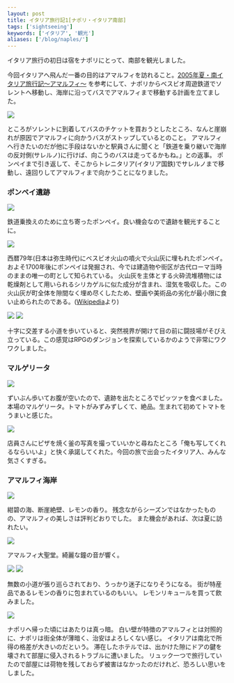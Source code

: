 ```yaml
---
layout: post
title: イタリア旅行記1[ナポリ・イタリア南部]
tags: ['sightseeing']
keywords: ['イタリア', '観光']
aliases: ['/blog/naples/']
---
```


イタリア旅行の初日は宿をナポリにとって、南部を観光しました。

今回イタリアへ飛んだ一番の目的はアマルフィを訪れること。[2005年夏・南イタリア旅行記～アマルフィ～](http://www.geocities.jp/yamagami_italia/amalfi.html) を参考にして、ナポリからベスビオ周遊鉄道でソレントへ移動し、海岸に沿ってバスでアマルフィまで移動する計画を立てました。

<img src="/img/blog_italy_map_amalfi.png" class="image-on-frame" />

ところがソレントに到着してバスのチケットを買おうとしたところ、なんと崖崩れが原因でアマルフィに向かうバスがストップしているとのこと。
アマルフィへ行きたいのだが他に手段はないかと駅員さんに聞くと「鉄道を乗り継いで海岸の反対側(サレルノ)に行けば、向こうのバスは走ってるかもね。」との返事。
ポンペイまで引き返して、そこからトレニタリア(イタリア国鉄)でサレルノまで移動し、遠回りしてアマルフィまで向かうことになりました。

### ポンペイ遺跡

<img src="/img/blog_naples01.jpg" class="image-on-frame" />


鉄道乗換えのために立ち寄ったポンペイ。良い機会なので遺跡を観光することに。

<img src="/img/blog_naples02.jpg" class="image-on-frame" />

西暦79年(日本は弥生時代)にベスビオ火山の噴火で火山灰に埋もれたポンペイ。
およそ1700年後にポンペイは発掘され、今では建造物や街区が古代ローマ当時のままの唯一の町として知られている。
火山灰を主体とする火砕流堆積物には乾燥剤として用いられるシリカゲルに似た成分が含まれ、湿気を吸収した。この火山灰が町全体を隙間なく埋め尽くしたため、壁画や美術品の劣化が最小限に食い止められたのである。([Wikipedia](http://ja.wikipedia.org/wiki/%E3%83%9D%E3%83%B3%E3%83%9A%E3%82%A4)より)

<img src="/img/blog_naples04.jpg" class="image-on-frame" />

<img src="/img/blog_naples05.jpg" class="image-on-frame" />

十字に交差する小道を歩いていると、突然視界が開けて目の前に闘技場がそびえ立っている。この感覚はRPGのダンジョンを探索しているかのようで非常にワクワクしました。

### マルゲリータ

<img src="/img/blog_naples11.jpg" class="image-on-frame" />

ずいぶん歩いてお腹が空いたので、遺跡を出たところでピッツァを食べました。本場のマルゲリータ。トマトがみずみずしくて、絶品。生まれて初めてトマトをうまいと感じた。

<img src="/img/blog_naples12.jpg" class="image-on-frame" />

店員さんにピザを焼く釜の写真を撮っていいかと尋ねたところ「俺も写してくれるならいいよ」と快く承諾してくれた。今回の旅で出会ったイタリア人、みんな気さくすぎる。

### アマルフィ海岸

<img src="/img/blog_naples21.jpg" class="image-on-frame" />

紺碧の海、断崖絶壁、レモンの香り。
残念ながらシーズンではなかったものの、アマルフィの美しさは評判どおりでした。
また機会があれば、次は夏に訪れたい。

<img src="/img/blog_naples22.jpg" class="image-on-frame" />

アマルフィ大聖堂。綺麗な鐘の音が響く。

<img src="/img/blog_naples23.jpg" class="image-on-frame" />

<img src="/img/blog_naples24.jpg" class="image-on-frame-small">

無数の小道が張り巡らされており、うっかり迷子になりそうになる。
街が特産品であるレモンの香りに包まれているのもいい。
レモンリキュールを買って飲みました。

<img src="/img/blog_naples31.jpg" class="image-on-frame" />

ナポリへ帰った頃にはあたりは真っ暗。
白い壁が特徴のアマルフィとは対照的に、ナポリは街全体が薄暗く、治安はよろしくない感じ。
イタリアは南北で所得の格差が大きいのだという。
滞在したホテルでは、出かけた隙にドアの鍵を壊されて部屋に侵入されるトラブルに遭いました。
リュック一つで旅行していたので部屋には荷物を残しておらず被害はなかったのだけれど、恐ろしい思いをしました。
